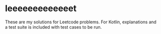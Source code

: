 # leeeeeeeeeeeeet

These are my solutions for Leetcode problems. For Kotlin, explanations and a test suite is included with test cases to be run.
